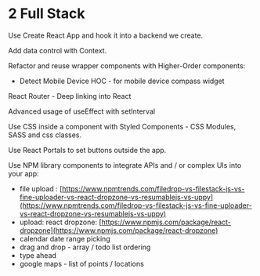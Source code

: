 # 2 Full Stack

Use Create React App and hook it into a backend we create.

Add data control with Context.

Refactor and reuse wrapper components with Higher-Order components:

- Detect Mobile Device HOC - for mobile device compass widget

React Router - Deep linking into React

Advanced usage of useEffect with setInterval

Use CSS inside a component with Styled Components - CSS Modules, SASS and css classes.

Use React Portals to set buttons outside the app.

Use NPM library components to integrate APIs and / or complex UIs into your app:

- file upload : [https://www.npmtrends.com/filedrop-vs-filestack-js-vs-fine-uploader-vs-react-dropzone-vs-resumablejs-vs-uppy](https://www.npmtrends.com/filedrop-vs-filestack-js-vs-fine-uploader-vs-react-dropzone-vs-resumablejs-vs-uppy)
- upload: react dropzone: [https://www.npmjs.com/package/react-dropzone](https://www.npmjs.com/package/react-dropzone)
- calendar date range picking
- drag and drop - array / todo list ordering
- type ahead
- google maps - list of points / locations

